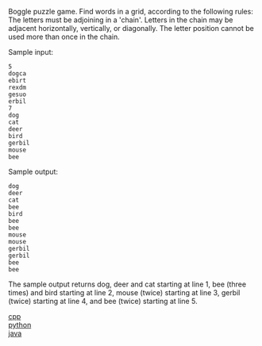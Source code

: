 Boggle puzzle game.
Find words in a grid, according to the following rules: The letters must be adjoining in a 'chain'.
Letters in the chain may be adjacent horizontally, vertically, or diagonally. The letter position cannot be used
more than once in the chain.

Sample input:<br />
```
5
dogca
ebirt
rexdm
gesuo
erbil
7
dog
cat
deer
bird
gerbil
mouse
bee
```
Sample output:<br />
```
dog
deer
cat
bee
bird
bee
bee
mouse
mouse
gerbil
gerbil
bee
bee
```

The sample output returns dog, deer and cat starting at line 1, bee (three times) and bird starting at line 2, 
mouse (twice) starting at line 3, gerbil (twice) starting at line 4, and bee (twice) starting at line 5.

[cpp](boggle-cpp)<br/>
[python](boggle-python)<br/>
[java](boggle-java)

